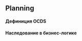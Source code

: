 ## Planning
#### Дефиниция OCDS
[](/schema/definitions/Planning.schema.json)
#### Наследование в бизнес-логике
[](/schema/definitions/Planning/defs/cpPlanning.schema.json)
